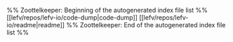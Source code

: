 %% Zoottelkeeper: Beginning of the autogenerated index file list  %%
 [[lefv/repos/lefv-io/code-dump|code-dump]]
 [[lefv/repos/lefv-io/readme|readme]]
%% Zoottelkeeper: End of the autogenerated index file list  %%
